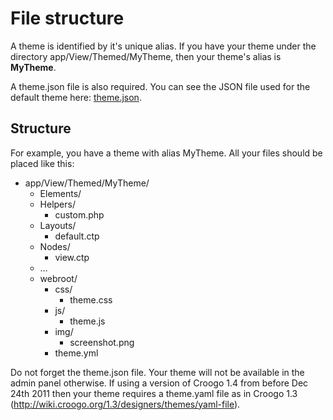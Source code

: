 # File structure

A theme is identified by it's unique alias. If you have your theme under the directory app/View/Themed/MyTheme, then your theme's alias is **MyTheme**.

A theme.json file is also required. You can see the JSON file used for the default theme here: [theme.json](http://github.com/croogo/croogo/blob/1.4/webroot/theme.json).

## Structure

For example, you have a theme with alias MyTheme. All your files should be placed like this:

* app/View/Themed/MyTheme/
   * Elements/
   * Helpers/
      * custom.php
   * Layouts/
      * default.ctp
   * Nodes/
      * view.ctp
   * …
   * webroot/
      * css/
         * theme.css
      * js/
         * theme.js
      * img/
         * screenshot.png
      * theme.yml

Do not forget the theme.json file. Your theme will not be available in the admin panel otherwise.  If using a version of Croogo 1.4 from before Dec 24th 2011 then your theme requires a theme.yaml file as in Croogo 1.3 (http://wiki.croogo.org/1.3/designers/themes/yaml-file).